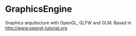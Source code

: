 # GraphicsEngine
Graphics arquitecture with OpenGL, GLFW and GLM. Based in http://www.opengl-tutorial.org